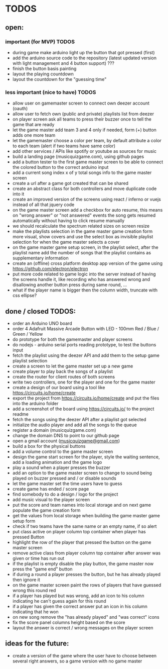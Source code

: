 # TODOS

## open:

### important (for MVP) TODOS

* during game make arduino light up the button that got pressed (first)
* add the arduino source code to the repository (latest updated version with light management and 4 button support) ???
* finish the button basis painting
* layout the playing countdown
* layout the countdown for the "guessing time"

### less important (nice to have) TODOS

* allow user on gamemaster screen to connect own deezer account (oauth)
* allow user to fetch own (public and private) playlists list from deezer
* on player screen ask all teams to press their buzzer once to tell the game that are ready
* let the game master add team 3 and 4 only if needed, form (+) button adds one more team
* let the gamemaster choose a color per team, by default attribute a color to each team (alert if two teams have same color)
* add other services / APIs like spotify or youtube as sources for music
* build a landing page (musicquizgame.com), using github pages
* add a button tester to the first game master screen to be able to connect the colored button to the correct arduino input
* add a current song index x of y total songs info to the game master screen
* create a url after a game got created that can be shared
* create an abstract class for both controllers and move duplicate code into it
* create an improved version of the screens using react / inferno or vuejs instead of all that jquery code
* on the game master screen add a checkbox for auto resume, this means on "wrong answer" or "not answered" events the song gets resumed automatically without having to click resume manually
* we should recalculate the spectrum related sizes on screen resize
* make the playlists selection in the game master game creation form more visual, show covers and use the select box as invisible playlist selection for when the game master selects a cover
* on the game master game setup screen, in the playlist select, after the playlist name add the number of songs that the playlist contains as supplementary information
* create an (offline) cross platform desktop app version of the game using https://github.com/electron/electron 
* put more code related to game logic into the server instead of having the screens handle it, like recording who has answered wrong and disallowing another button press during same round, ...
* what if the player name is bigger then the column width, truncate with css ellipse?

## done / closed TODOS:

* order an Arduino UNO board
* order 4 Adafruit Massive Arcade Button with LED - 100mm Red / Blue / Green / Yellow
* do prototype for both the gamemaster and player screens
* do nodejs - arduino serial ports reading prototype, to test the buttons input
* fetch the playlist using the deezer API and add them to the setup game playlist selection
* create a screen to let the game master set up a new game
* create player to play back the songs of a playlist
* create the router for client routes of both screens
* write two controllers, one for the player and one for the game master
* create a design of our board using a tool like https://circuits.io/home/create
* export the project from https://circuits.io/home/create and put the files into the arduino folder
* add a screenshot of the board using https://circuits.io/ to the project readme
* fetch the songs using the deezer API after a playlist got selected
* initialize the audio player and add all the songs to the queue
* register a domain (musicquizgame.com)
* change the domain DNS to point to our github page
* open a gmail account (musicquizgame@gmail.com)
* build a box for the physical buttons
* add a volume control to the game master screen
* design the game start screen for the player, style the waiting sentence, add a loading animation and the game logo
* play a sound when a player presses the buzzer
* add an option to the game master screen to change to sound being played on buzzer pressed and / or disable sounds
* let the game master set the time users have to guess
* create game has ended / score page
* find somebody to do a design / logo for the project
* add music visual to the player screen
* put the score and team names into local storage and on next game populate the game creation form
* get the values from local storage when building the game master game setup form
* check if two teams have the same name or an empty name, if so alert
* put class active on player column top container when player has pressed Button
* highlight the row of the player that pressed the button on the game master screen
* remove active class from player column top container after answer was given or time has run out
* if the playlist is empty disable the play button, the game master now press the "game end" button
* if during a round a player presses the button, but he has already played then ignore it
* on the game master screen paint the rows of players that have guessed wrong this round red
* if a player has played but was wrong, add an icon to his column indicating he can't guess again for this round
* if a player has given the correct answer put an icon in his column indicating that he won
* on new song remove the "has already played" and "was correct" icons
* fix the score panel columns height based on the score
* layout the answer is correct / wrong messages on the player screen

## ideas for the future:

* create a version of the game where the user have to choose between several right answers, so a game version with no game master

